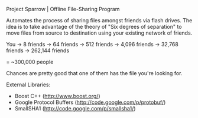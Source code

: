 Project Sparrow | Offline File-Sharing Program

Automates the process of sharing files amongst friends via flash drives. The idea is to take advantage of the theory of "Six degrees of separation" to move files from source to destination using your existing network of friends.

You -> 8 friends -> 64 friends -> 512 friends -> 4,096 friends -> 32,768 friends -> 262,144 friends

= ~300,000 people

Chances are pretty good that one of them has the file you're looking for.

External Libraries:
* Boost C++ (http://www.boost.org/)
* Google Protocol Buffers (http://code.google.com/p/protobuf/)
* SmallSHA1 (http://code.google.com/p/smallsha1/)
